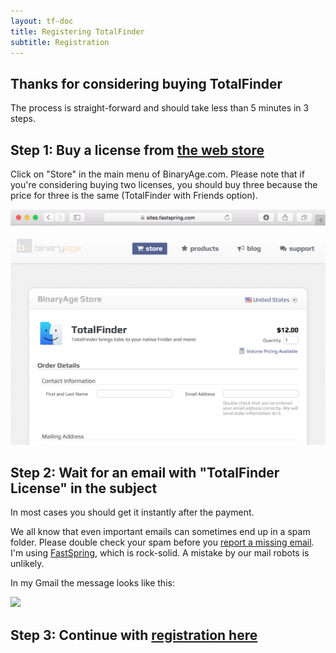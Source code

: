 ```yaml
---
layout: tf-doc
title: Registering TotalFinder
subtitle: Registration
---
```


## Thanks for considering buying TotalFinder

The process is straight-forward and should take less than 5 minutes in 3 steps.

## Step 1: Buy a license from [the web store](https://sites.fastspring.com/binaryage/instant/totalfinder)

Click on "Store" in the main menu of BinaryAge.com. Please note that if you're considering buying two licenses, you should buy three because the price for three is the same (TotalFinder with Friends option).

<img src="/images/web-store.png" class="doc-image" style="width: 600px">

## Step 2: Wait for an email with "TotalFinder License" in the subject

In most cases you should get it instantly after the payment.

We all know that even important emails can sometimes end up in a spam folder. Please double check your spam before you [report a missing email](mailto:support@binaryage.com?subject=Didn't%20get%20registration%20email). I'm using [FastSpring](http://fastspring.com), which is rock-solid. A mistake by our mail robots is unlikely.

In my Gmail the message looks like this:

<img src="/images/totalfinder-license-email.png" class="doc-image" style="width: 400px">

## Step 3: Continue with [registration here](/registration)